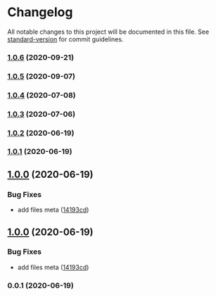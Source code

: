 # Changelog

All notable changes to this project will be documented in this file. See [standard-version](https://github.com/conventional-changelog/standard-version) for commit guidelines.

### [1.0.6](https://github.com/Kikobeats/cloudflare-workers-kv/compare/v1.0.5...v1.0.6) (2020-09-21)

### [1.0.5](https://github.com/Kikobeats/cloudflare-workers-kv/compare/v1.0.4...v1.0.5) (2020-09-07)

### [1.0.4](https://github.com/Kikobeats/cloudflare-workers-kv/compare/v1.0.3...v1.0.4) (2020-07-08)

### [1.0.3](https://github.com/Kikobeats/cloudflare-workers-kv/compare/v1.0.2...v1.0.3) (2020-07-06)

### [1.0.2](https://github.com/Kikobeats/cloudflare-workers-kv/compare/v1.0.0...v1.0.2) (2020-06-19)

### [1.0.1](https://github.com/Kikobeats/cloudflare-workers-kv/compare/v1.0.0...v1.0.1) (2020-06-19)

## [1.0.0](https://github.com/Kikobeats/cloudflare-workers-kv/compare/v0.0.1...v1.0.0) (2020-06-19)


### Bug Fixes

* add files meta ([14193cd](https://github.com/Kikobeats/cloudflare-workers-kv/commit/14193cd0c1976a1d91dfabb68cb473eda933a3de))

## [1.0.0](https://github.com/Kikobeats/cloudflare-workers-kv/compare/v0.0.1...v1.0.0) (2020-06-19)


### Bug Fixes

* add files meta ([14193cd](https://github.com/Kikobeats/cloudflare-workers-kv/commit/14193cd0c1976a1d91dfabb68cb473eda933a3de))

### 0.0.1 (2020-06-19)
